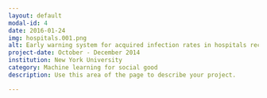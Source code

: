 ```yaml
---
layout: default
modal-id: 4
date: 2016-01-24
img: hospitals.001.png
alt: Early warning system for acquired infection rates in hospitals receiving Medicare funding
project-date: October - December 2014
institution: New York University
category: Machine learning for social good
description: Use this area of the page to describe your project.

---
```

